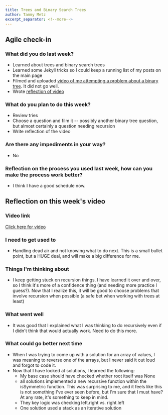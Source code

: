 ```yaml
---
title: Trees and Binary Search Trees
author: Tammy Metz
excerpt_separator: <!--more-->
---
```


## Agile check-in

### What did you do last week?
- Learned about trees and binary search trees
- Learned some Jekyll tricks so I could keep a running list of my posts on the main page
- Filmed and uploaded [video of me attempting a problem about a binary tree](https://www.youtube.com/watch?v=xFqrQWX9bAw).  It did not go well.
- Wrote [reflection of video](#reflection-on-this-weeks-video)
<!--more-->

### What do you plan to do this week?
- Review tries
- Choose a question and film it -- possibly another binary tree question, but almost certainly a question needing recursion
- Write reflection of the video

### Are there any impediments in your way?
- No

### Reflection on the process you used last week, how can you make the process work better?
- I think I have a good schedule now.  


## Reflection on this week's video

### Video link
[Click here for video](https://www.youtube.com/watch?v=xFqrQWX9bAw)

### I need to get used to
- Handling dead air and not knowing what to do next.  This is a small bullet point, but a HUGE deal, and will make a big difference for me.

### Things I'm thinking about
- I keep getting stuck on recursion things.  I have learned it over and over, so I think it's more of a confidence thing (and needing more practice I guess?).  Now that I realize this, it will be good to choose problems that involve recursion when possible (a safe bet when working with trees at least)

### What went well
- It was good that I explained what I was thinking to do recursively even if I didn't think that would actually work.  Need to do this more.

### What could go better next time
- When I was trying to come up with a solution for an array of values, I was meaning to reverse one of the arrays, but I never said it out loud and forgot to code it.  
- Now that I have looked at solutions, I learned the following:
  - My base case should have checked whether root itself was None
  - all solutions implemented a new recursive function within the isSymmetric function.  This was surprising to me, and it feels like this is not something I've ever seen before, but I'm sure that I must have?  At any rate, it's something to keep in mind.
  - They key logic was checking left.right vs. right.left
  - One solution used a stack as an iterative solution 
